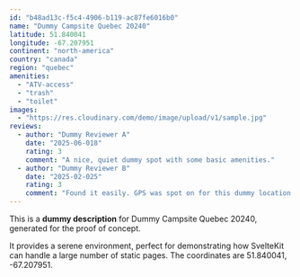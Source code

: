 ```yaml
---
id: "b48ad13c-f5c4-4906-b119-ac87fe6016b0"
name: "Dummy Campsite Quebec 20240"
latitude: 51.840041
longitude: -67.207951
continent: "north-america"
country: "canada"
region: "quebec"
amenities:
  - "ATV-access"
  - "trash"
  - "toilet"
images:
  - "https://res.cloudinary.com/demo/image/upload/v1/sample.jpg"
reviews:
  - author: "Dummy Reviewer A"
    date: "2025-06-018"
    rating: 3
    comment: "A nice, quiet dummy spot with some basic amenities."
  - author: "Dummy Reviewer B"
    date: "2025-02-025"
    rating: 3
    comment: "Found it easily. GPS was spot on for this dummy location."
---
```


This is a **dummy description** for Dummy Campsite Quebec 20240, generated for the proof of concept.

It provides a serene environment, perfect for demonstrating how SvelteKit can handle a large number of static pages. The coordinates are 51.840041, -67.207951.
